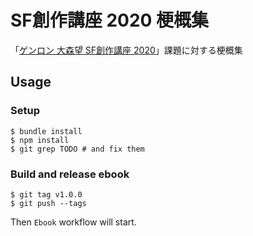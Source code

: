 # SF創作講座 2020 梗概集

「[ゲンロン 大森望 SF創作講座 2020](https://school.genron.co.jp/works/sf/2018/)」課題に対する梗概集

## Usage

### Setup

    $ bundle install
    $ npm install
    $ git grep TODO # and fix them

### Build and release ebook

    $ git tag v1.0.0
    $ git push --tags

Then `Ebook` workflow will start.
